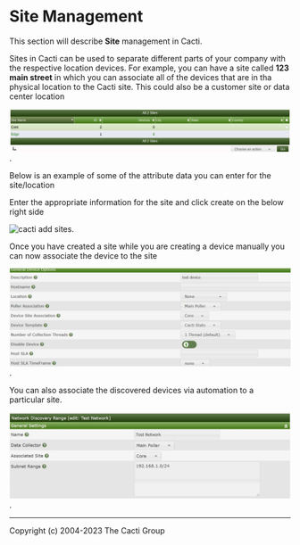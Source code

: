 # Site Management

This section will describe **Site** management in Cacti.

Sites in Cacti can be used to separate different parts of your company
with the respective location devices. For example, you can have a site
called **123 main street** in which you can associate all of the devices
that are in tha physical location to the Cacti site.  This could also
be a customer site or data center location

![Cacti Sites page](images/sites.png).

Below is an example of some of the attribute data you can enter for the
site/location

Enter the appropriate information for the site and click create on the
below right side

![cacti add sites](images/add-site.JPG).

Once you have created a site while you are creating a device manually
you can now associate the device to the site

![cacti add device site](images/add-device-site.png).

You can also associate the discovered devices via automation to a
particular site.

![cacti sites automation](images/site-automation.png).

---
<copy>Copyright (c) 2004-2023 The Cacti Group</copy>

